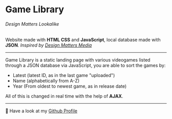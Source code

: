 # Game Library

###### Design Matters Lookalike

Website made with **HTML CSS** and **JavaScript**, local database made with **JSON**.
_Inspired by [Design Matters Media](https://www.designmattersmedia.com/)_

---

Game Library is a static landing page with various videogames listed through a JSON database via JavaScript, you are able to sort the games by:

- Latest (latest ID, as in the last game "uploaded")
- Name (alphabetically from A-Z)
- Year (From oldest to newest game, as in release date)

All of this is changed in real time with the help of **AJAX**.

---

🚀 Have a look at my [Github Profile](https://github.com/diogoagostinho)
